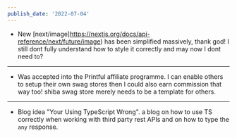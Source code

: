 ```yaml
---
publish_date: '2022-07-04'
---
```

- New [next/image]https://nextjs.org/docs/api-reference/next/future/image) has been simplified massively, thank god! I still dont fully understand how to style it correctly and may now I dont need to?

---

- Was accepted into the Printful affiliate programme. I can enable others to setup their own swag stores then I could also earn commission that way too! shiba swag store merely needs to be a template for others.


---

- Blog idea "Your Using TypeScript Wrong". a blog on how to use TS correctly when working with third party rest APIs  and on how to type the `any` response.
